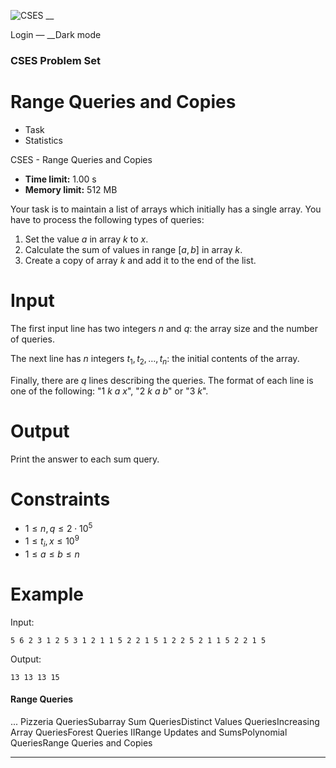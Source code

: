 ![CSES](/logo.png?1) __

Login — __Dark mode

### CSES Problem Set

# Range Queries and Copies

  * Task
  * Statistics

CSES - Range Queries and Copies

  * **Time limit:** 1.00 s
  * **Memory limit:** 512 MB

Your task is to maintain a list of arrays which initially has a single array.
You have to process the following types of queries:

  1. Set the value $a$ in array $k$ to $x$.
  2. Calculate the sum of values in range $[a,b]$ in array $k$.
  3. Create a copy of array $k$ and add it to the end of the list.

# Input

The first input line has two integers $n$ and $q$: the array size and the
number of queries.

The next line has $n$ integers $t_1,t_2,\ldots,t_n$: the initial contents of
the array.

Finally, there are $q$ lines describing the queries. The format of each line
is one of the following: "1 $k$ $a$ $x$", "2 $k$ $a$ $b$" or "3 $k$".

# Output

Print the answer to each sum query.

# Constraints

  * $1 \le n, q \le 2 \cdot 10^5$
  * $1 \le t_i, x \le 10^9$
  * $1 \le a \le b \le n$

# Example

Input:

``` 5 6 2 3 1 2 5 3 1 2 1 1 5 2 2 1 5 1 2 2 5 2 1 1 5 2 2 1 5 ```

Output:

``` 13 13 13 15 ```

#### Range Queries

... Pizzeria QueriesSubarray Sum QueriesDistinct Values QueriesIncreasing
Array QueriesForest Queries IIRange Updates and SumsPolynomial QueriesRange
Queries and Copies

* * *

